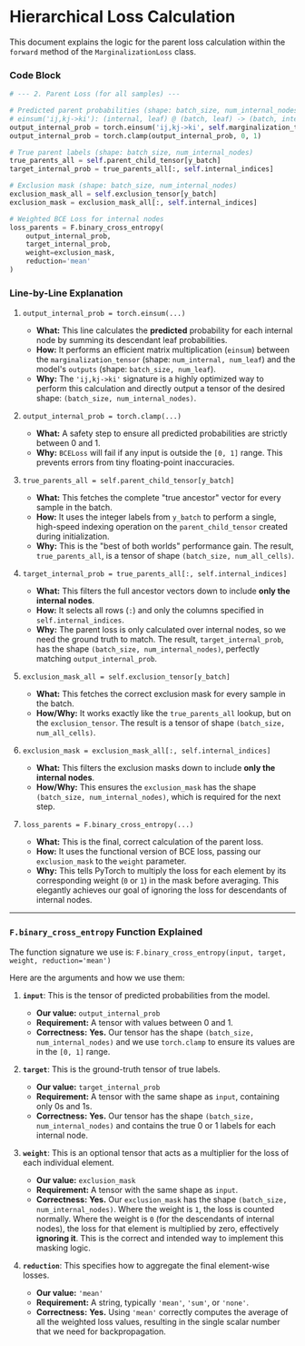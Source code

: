 # Hierarchical Loss Calculation

This document explains the logic for the parent loss calculation within the `forward` method of the `MarginalizationLoss` class.

### Code Block

```python
# --- 2. Parent Loss (for all samples) ---

# Predicted parent probabilities (shape: batch_size, num_internal_nodes)
# einsum('ij,kj->ki'): (internal, leaf) @ (batch, leaf) -> (batch, internal)
output_internal_prob = torch.einsum('ij,kj->ki', self.marginalization_tensor, outputs)
output_internal_prob = torch.clamp(output_internal_prob, 0, 1)

# True parent labels (shape: batch_size, num_internal_nodes)
true_parents_all = self.parent_child_tensor[y_batch]
target_internal_prob = true_parents_all[:, self.internal_indices]

# Exclusion mask (shape: batch_size, num_internal_nodes)
exclusion_mask_all = self.exclusion_tensor[y_batch]
exclusion_mask = exclusion_mask_all[:, self.internal_indices]

# Weighted BCE Loss for internal nodes
loss_parents = F.binary_cross_entropy(
    output_internal_prob, 
    target_internal_prob, 
    weight=exclusion_mask, 
    reduction='mean'
)
```

### Line-by-Line Explanation

1.  `output_internal_prob = torch.einsum(...)`
    *   **What:** This line calculates the **predicted** probability for each internal node by summing its descendant leaf probabilities.
    *   **How:** It performs an efficient matrix multiplication (`einsum`) between the `marginalization_tensor` (shape: `num_internal, num_leaf`) and the model's `outputs` (shape: `batch_size, num_leaf`).
    *   **Why:** The `'ij,kj->ki'` signature is a highly optimized way to perform this calculation and directly output a tensor of the desired shape: `(batch_size, num_internal_nodes)`.

2.  `output_internal_prob = torch.clamp(...)`
    *   **What:** A safety step to ensure all predicted probabilities are strictly between 0 and 1.
    *   **Why:** `BCELoss` will fail if any input is outside the `[0, 1]` range. This prevents errors from tiny floating-point inaccuracies.

3.  `true_parents_all = self.parent_child_tensor[y_batch]`
    *   **What:** This fetches the complete "true ancestor" vector for every sample in the batch.
    *   **How:** It uses the integer labels from `y_batch` to perform a single, high-speed indexing operation on the `parent_child_tensor` created during initialization.
    *   **Why:** This is the "best of both worlds" performance gain. The result, `true_parents_all`, is a tensor of shape `(batch_size, num_all_cells)`.

4.  `target_internal_prob = true_parents_all[:, self.internal_indices]`
    *   **What:** This filters the full ancestor vectors down to include **only the internal nodes**.
    *   **How:** It selects all rows (`:`) and only the columns specified in `self.internal_indices`.
    *   **Why:** The parent loss is only calculated over internal nodes, so we need the ground truth to match. The result, `target_internal_prob`, has the shape `(batch_size, num_internal_nodes)`, perfectly matching `output_internal_prob`.

5.  `exclusion_mask_all = self.exclusion_tensor[y_batch]`
    *   **What:** This fetches the correct exclusion mask for every sample in the batch.
    *   **How/Why:** It works exactly like the `true_parents_all` lookup, but on the `exclusion_tensor`. The result is a tensor of shape `(batch_size, num_all_cells)`.

6.  `exclusion_mask = exclusion_mask_all[:, self.internal_indices]`
    *   **What:** This filters the exclusion masks down to include **only the internal nodes**.
    *   **How/Why:** This ensures the `exclusion_mask` has the shape `(batch_size, num_internal_nodes)`, which is required for the next step.

7.  `loss_parents = F.binary_cross_entropy(...)`
    *   **What:** This is the final, correct calculation of the parent loss.
    *   **How:** It uses the functional version of BCE loss, passing our `exclusion_mask` to the `weight` parameter.
    *   **Why:** This tells PyTorch to multiply the loss for each element by its corresponding weight (`0` or `1`) in the mask before averaging. This elegantly achieves our goal of ignoring the loss for descendants of internal nodes.

---

### `F.binary_cross_entropy` Function Explained

The function signature we use is:
`F.binary_cross_entropy(input, target, weight, reduction='mean')`

Here are the arguments and how we use them:

1.  **`input`**: This is the tensor of predicted probabilities from the model.
    *   **Our value:** `output_internal_prob`
    *   **Requirement:** A tensor with values between 0 and 1.
    *   **Correctness:** **Yes.** Our tensor has the shape `(batch_size, num_internal_nodes)` and we use `torch.clamp` to ensure its values are in the `[0, 1]` range.

2.  **`target`**: This is the ground-truth tensor of true labels.
    *   **Our value:** `target_internal_prob`
    *   **Requirement:** A tensor with the same shape as `input`, containing only 0s and 1s.
    *   **Correctness:** **Yes.** Our tensor has the shape `(batch_size, num_internal_nodes)` and contains the true 0 or 1 labels for each internal node.

3.  **`weight`**: This is an optional tensor that acts as a multiplier for the loss of each individual element.
    *   **Our value:** `exclusion_mask`
    *   **Requirement:** A tensor with the same shape as `input`.
    *   **Correctness:** **Yes.** Our `exclusion_mask` has the shape `(batch_size, num_internal_nodes)`. Where the weight is `1`, the loss is counted normally. Where the weight is `0` (for the descendants of internal nodes), the loss for that element is multiplied by zero, effectively **ignoring it**. This is the correct and intended way to implement this masking logic.

4.  **`reduction`**: This specifies how to aggregate the final element-wise losses.
    *   **Our value:** `'mean'`
    *   **Requirement:** A string, typically `'mean'`, `'sum'`, or `'none'`.
    *   **Correctness:** **Yes.** Using `'mean'` correctly computes the average of all the weighted loss values, resulting in the single scalar number that we need for backpropagation.